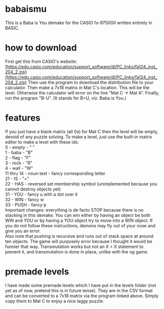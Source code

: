 # babaismu
This is a Baba is You demake for the CASIO fx-9750GII written entirely in BASIC.

# how to download
First get this from CASIO's website: [https://edu.casio.com/education/support_software/dl/PC_links/fa124_inst_204_2.zip](https://edu.casio.com/education/support_software/dl/PC_links/fa124_inst_204_2.zip)
Then use the program to download the distribution file to your calculator.
Then make a 7x18 matrix in Mat C's location. This will be the level. Otherwise the calculator will error on the line "Mat C -> Mat A".
Finally, run the program "B-U". (It stands for B=U, viz. Baba is You.)

# features
If you just have a blank matrix (all 0s) for Mat C then the level will be empty, devoid of any puzzle solving. To make a level, just use the built-in matrix editor to make a level with these ids:  
0 - empty - " "  
1 - baba - "B"  
2 - flag - "F"  
3 - rock - "R"  
4 - wall - "W"  
11 thru 14 - noun text - fancy corresponding letter  
21 - IS - "="  
22 - HAS - reversed set membership symbol (unimplemented because you cannot destroy objects yet)  
31 - YOU - fancy u with a dot over it  
32 - WIN - fancy w  
33 - PUSH - fancy p  
Important changes: everything is de facto STOP because there is no stacking in this demake. You can win either by having an object be both WIN and YOU or by having a YOU object try to move into a WIN object. If you do not follow these instructions, demons may fly out of your nose and give you an error.  
Also note that pushing is recursive and runs out of stack space at around ten objects. The game will purposely error because I thought it would be funnier that way. Transmutation works but not an X = X statement to prevent it, and transmutation is done in place, unlike with the og game.

# premade levels
I have made some premade levels which I have put in the levels folder (not yet as of now, pretend this is in future tense). They are in the CSV format and can be converted to a 7x18 matrix via the program linked above. Simply copy them to Mat C to enjoy a nice laggy puzzle.
